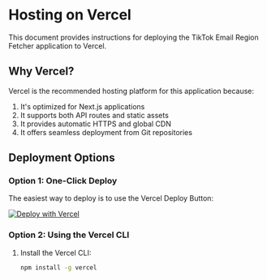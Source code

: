 # Hosting on Vercel

This document provides instructions for deploying the TikTok Email Region Fetcher application to Vercel.

## Why Vercel?

Vercel is the recommended hosting platform for this application because:

1. It's optimized for Next.js applications
2. It supports both API routes and static assets
3. It provides automatic HTTPS and global CDN
4. It offers seamless deployment from Git repositories

## Deployment Options

### Option 1: One-Click Deploy

The easiest way to deploy is to use the Vercel Deploy Button:

[![Deploy with Vercel](https://vercel.com/button)](https://vercel.com/new/clone?repository-url=https%3A%2F%2Fgithub.com%2Fyourusername%2Ftiktok-email-region-fetcher)

### Option 2: Using the Vercel CLI

1. Install the Vercel CLI:
   ```bash
   npm install -g vercel

